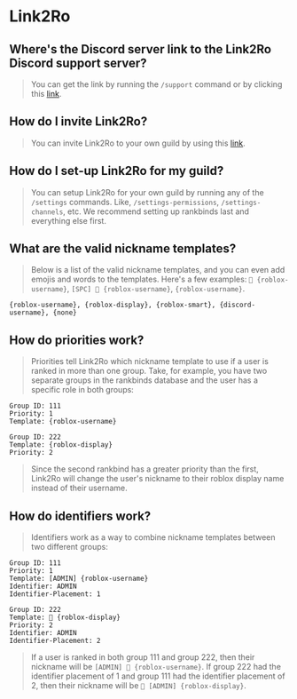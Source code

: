 # Link2Ro

## Where's the Discord server link to the Link2Ro Discord support server?
> You can get the link by running the `/support` command or by clicking this [link](https://discord.gg/uZh9c59XVS).

## How do I invite Link2Ro?
> You can invite Link2Ro to your own guild by using this [link](https://discord.com/oauth2/authorize?client_id=1245056156184088596).

## How do I set-up Link2Ro for my guild?
> You can setup Link2Ro for your own guild by running any of the `/settings` commands. Like, `/settings-permissions`, `/settings-channels`, etc. We recommend setting up rankbinds last and everything else first.

## What are the valid nickname templates?
> Below is a list of the valid nickname templates, and you can even add emojis and words to the templates. Here's a few examples: `💎 {roblox-username}`, `[SPC] 💎 {roblox-username}`, `{roblox-username}`.
```
{roblox-username}, {roblox-display}, {roblox-smart}, {discord-username}, {none}
```

## How do priorities work?
> Priorities tell Link2Ro which nickname template to use if a user is ranked in more than one group. Take, for example, you have two separate groups in the rankbinds database and the user has a specific role in both groups:
```
Group ID: 111
Priority: 1
Template: {roblox-username}

Group ID: 222
Template: {roblox-display}
Priority: 2
```
> Since the second rankbind has a greater priority than the first, Link2Ro will change the user's nickname to their roblox display name instead of their username.

## How do identifiers work?
> Identifiers work as a way to combine nickname templates between two different groups:
```
Group ID: 111
Priority: 1
Template: [ADMIN] {roblox-username}
Identifier: ADMIN
Identifier-Placement: 1

Group ID: 222
Template: 💂 {roblox-display}
Priority: 2
Identifier: ADMIN
Identifier-Placement: 2
```
> If a user is ranked in both group 111 and group 222, then their nickname will be `[ADMIN] 💂 {roblox-username}`. If group 222 had the identifier placement of 1 and group 111 had the identifier placement of 2, then their nickname will be `💂 [ADMIN] {roblox-display}`.
